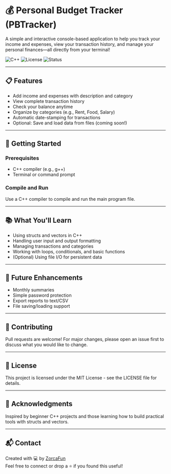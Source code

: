 # 💰 Personal Budget Tracker (PBTracker)

A simple and interactive console-based application to help you track your income and expenses, view your transaction history, and manage your personal finances—all directly from your terminal!

![C++](https://img.shields.io/badge/Language-C++-blue.svg)
![License](https://img.shields.io/badge/License-MIT-green.svg)
![Status](https://img.shields.io/badge/Project-Active-brightgreen)

---

## 📋 Features

- Add income and expenses with description and category
- View complete transaction history
- Check your balance anytime
- Organize by categories (e.g., Rent, Food, Salary)
- Automatic date-stamping for transactions
- Optional: Save and load data from files (coming soon!)

---

## 🚀 Getting Started

### Prerequisites

- C++ compiler (e.g., g++)
- Terminal or command prompt

### Compile and Run

Use a C++ compiler to compile and run the main program file.

---

## 📚 What You'll Learn

- Using structs and vectors in C++
- Handling user input and output formatting
- Managing transactions and categories
- Working with loops, conditionals, and basic functions
- (Optional) Using file I/O for persistent data

---

## 🌟 Future Enhancements

- Monthly summaries
- Simple password protection
- Export reports to text/CSV
- File saving/loading support

---

## 🤝 Contributing

Pull requests are welcome! For major changes, please open an issue first to discuss what you would like to change.

---

## 📄 License

This project is licensed under the MIT License - see the LICENSE file for details.

---

## 🙌 Acknowledgments

Inspired by beginner C++ projects and those learning how to build practical tools with structs and vectors.

---

## 📬 Contact

Created with 💻 by [ZorcaFun](https://github.com/ZorcaFun)  
Feel free to connect or drop a ⭐ if you found this useful!
